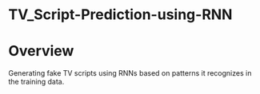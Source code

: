 # TV_Script-Prediction-using-RNN

# Overview
Generating fake TV scripts using RNNs based on patterns it recognizes in the training data.
